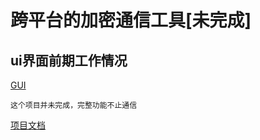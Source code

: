 # 跨平台的加密通信工具[未完成]

## ui界面前期工作情况
[GUI](https://github.com/penxy/GUI.git)

```这个项目并未完成，完整功能不止通信```

[项目文档](Client/html/index.html)